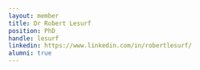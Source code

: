 ```yaml
---
layout: member
title: Dr Robert Lesurf
position: PhD
handle: lesurf
linkedin: https://www.linkedin.com/in/robertlesurf/
alumni: true
---
```


